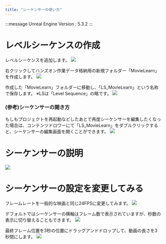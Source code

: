 ```yaml
---
title: "シーケンサーの使い方"
---
```

:::message
Unreal Engine Version : 5.3.2
:::

# レベルシーケンスの作成

レベルシーケンスを追加します。
![](https://storage.googleapis.com/zenn-user-upload/ca1b695324e7-20240702.png)


右クリックしてハンズオン作業データ格納用の新規フォルダー「MovieLearn」を作成します。
![](https://storage.googleapis.com/zenn-user-upload/cc3f952719c4-20240702.png)


作成した「MovieLearn」フォルダーに移動し、「LS_MovieLearn」という名称で保存します。
※LSは「Level Sequence」の略です。
![](https://storage.googleapis.com/zenn-user-upload/1bb10a02cd29-20240702.png)

### (参考)シーケンサーの開き方
もしもプロジェクトを再起動などしたあとで再度シーケンサーを編集したくなった場合は、コンテンツドロワーにて「LS_MovieLearn」をダブルクリックすると、シーケンサーの編集画面を開くことができます。
![](https://storage.googleapis.com/zenn-user-upload/0fba8dd0df46-20241130.png)

# シーケンサーの説明

![](https://storage.googleapis.com/zenn-user-upload/c3644cd2425f-20240704.png)


# シーケンサーの設定を変更してみる
フレームレートを一般的な映画と同じ24FPSに変更してみます。
![](https://storage.googleapis.com/zenn-user-upload/c6f1c073a116-20240702.png)

デフォルトではシーケンサーの横軸はフレーム数で表示されていますが、秒数の表示に切り替えることもできます。
![](https://storage.googleapis.com/zenn-user-upload/4fdfef972b12-20240702.png)

最終フレーム位置を3秒の位置にドラッグアンドドロップして、動画の長さを3秒間にします。
![](https://storage.googleapis.com/zenn-user-upload/3281991fb559-20240702.png)

